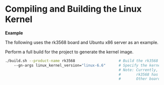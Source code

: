 # Compiling and Building the Linux Kernel


 **Example**

The following uses the rk3568 board and Ubuntu x86 server as an example.


Perform a full build for the project to generate the kernel image.


```bash
./build.sh --product-name rk3568					# Build the rk3568 image.
    --gn-args linux_kernel_version="linux-6.6"		# Specify the kernel version, optional parameters.
													# Note: Currently, Boards are built with Linux-6.6,
													#       rk3568 has completed the Linux-6.6 kernel adaptation. Thus building Linux-6.6 need not to specify the kernel version, but building Linux-5.10 need.
													#       Other boards must add this kernel version parameter to build with the Linux-5.10 before the adaptation is completed.
```
